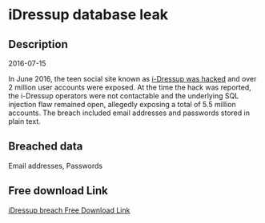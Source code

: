 # iDressup database leak

## Description

2016-07-15

In June 2016, the teen social site known as <a href="http://arstechnica.com/security/2016/09/social-hangout-site-for-teens-leaks-millions-of-plaintext-passwords/" target="_blank" rel="noopener">i-Dressup was hacked</a> and over 2 million user accounts were exposed. At the time the hack was reported, the i-Dressup operators were not contactable and the underlying SQL injection flaw remained open, allegedly exposing a total of 5.5 million accounts. The breach included email addresses and passwords stored in plain text.

## Breached data

Email addresses, Passwords

## Free download Link

[iDressup breach Free Download Link](https://link-to.net/1229997/889.4152545175659/dynamic/?r=aHR0cHM6Ly93d3cubWVkaWFmaXJlLmNvbS92aWV3L2Q4NWJHTVhxTGpiRmhTWi9pLWRyZXNzdXAuY29tL2ZpbGU=)